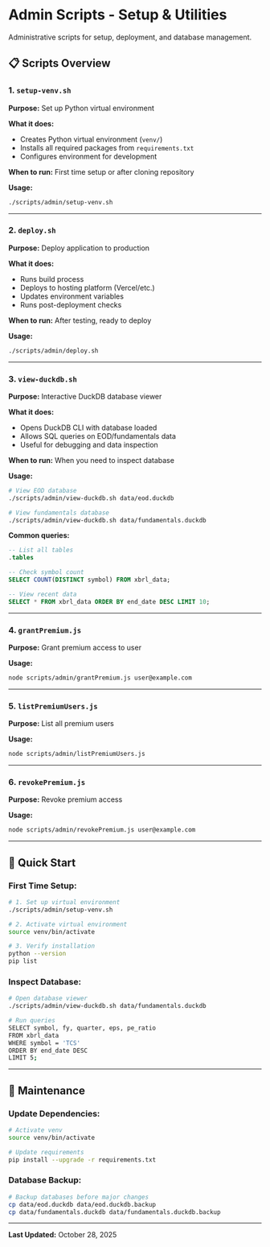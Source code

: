 # Admin Scripts - Setup & Utilities

Administrative scripts for setup, deployment, and database management.

## 📋 Scripts Overview

### 1. `setup-venv.sh`
**Purpose:** Set up Python virtual environment

**What it does:**
- Creates Python virtual environment (`venv/`)
- Installs all required packages from `requirements.txt`
- Configures environment for development

**When to run:** First time setup or after cloning repository

**Usage:**
```bash
./scripts/admin/setup-venv.sh
```

---

### 2. `deploy.sh`
**Purpose:** Deploy application to production

**What it does:**
- Runs build process
- Deploys to hosting platform (Vercel/etc.)
- Updates environment variables
- Runs post-deployment checks

**When to run:** After testing, ready to deploy

**Usage:**
```bash
./scripts/admin/deploy.sh
```

---

### 3. `view-duckdb.sh`
**Purpose:** Interactive DuckDB database viewer

**What it does:**
- Opens DuckDB CLI with database loaded
- Allows SQL queries on EOD/fundamentals data
- Useful for debugging and data inspection

**When to run:** When you need to inspect database

**Usage:**
```bash
# View EOD database
./scripts/admin/view-duckdb.sh data/eod.duckdb

# View fundamentals database
./scripts/admin/view-duckdb.sh data/fundamentals.duckdb
```

**Common queries:**
```sql
-- List all tables
.tables

-- Check symbol count
SELECT COUNT(DISTINCT symbol) FROM xbrl_data;

-- View recent data
SELECT * FROM xbrl_data ORDER BY end_date DESC LIMIT 10;
```

---

### 4. `grantPremium.js`
**Purpose:** Grant premium access to user

**Usage:**
```bash
node scripts/admin/grantPremium.js user@example.com
```

---

### 5. `listPremiumUsers.js`
**Purpose:** List all premium users

**Usage:**
```bash
node scripts/admin/listPremiumUsers.js
```

---

### 6. `revokePremium.js`
**Purpose:** Revoke premium access

**Usage:**
```bash
node scripts/admin/revokePremium.js user@example.com
```

---

## 🚀 Quick Start

### First Time Setup:
```bash
# 1. Set up virtual environment
./scripts/admin/setup-venv.sh

# 2. Activate virtual environment
source venv/bin/activate

# 3. Verify installation
python --version
pip list
```

### Inspect Database:
```bash
# Open database viewer
./scripts/admin/view-duckdb.sh data/fundamentals.duckdb

# Run queries
SELECT symbol, fy, quarter, eps, pe_ratio
FROM xbrl_data
WHERE symbol = 'TCS'
ORDER BY end_date DESC
LIMIT 5;
```

---

## 🔧 Maintenance

### Update Dependencies:
```bash
# Activate venv
source venv/bin/activate

# Update requirements
pip install --upgrade -r requirements.txt
```

### Database Backup:
```bash
# Backup databases before major changes
cp data/eod.duckdb data/eod.duckdb.backup
cp data/fundamentals.duckdb data/fundamentals.duckdb.backup
```

---

**Last Updated:** October 28, 2025
